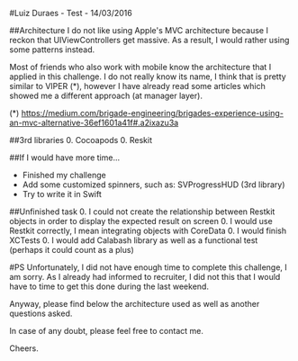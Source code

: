 #Luiz Duraes - Test - 14/03/2016


##Architecture 
I do not like using Apple's MVC architecture because I reckon that UIViewControllers get massive. As a result, I would rather using some patterns instead. 

Most of friends who also work with mobile know the architecture that I applied in this challenge. I do not really know its name, I think that is pretty similar to VIPER (*), however I have already read some articles which showed me a different approach (at manager layer).

(*) https://medium.com/brigade-engineering/brigades-experience-using-an-mvc-alternative-36ef1601a41f#.a2ixazu3a

##3rd libraries
0. Cocoapods
0. Reskit

##If I would have more time...
- Finished my challenge
- Add some customized spinners, such as: SVProgressHUD (3rd library)
- Try to write it in Swift

##Unfinished task
0. I could not create the relationship between Restkit objects in order to display the expected result on screen
0. I would use Restkit correctly, I mean integrating objects with CoreData
0. I would finish XCTests
0. I would add Calabash library as well as a functional test (perhaps it could count as a plus) 


#PS
Unfortunately, I did not have enough time to complete this challenge, I am sorry. As I already had informed to recruiter, I did not this that I would have to time to get this done during the last weekend. 

Anyway, please find below the architecture used as well as another questions asked.

In case of any doubt, please feel free to contact me.

Cheers.
